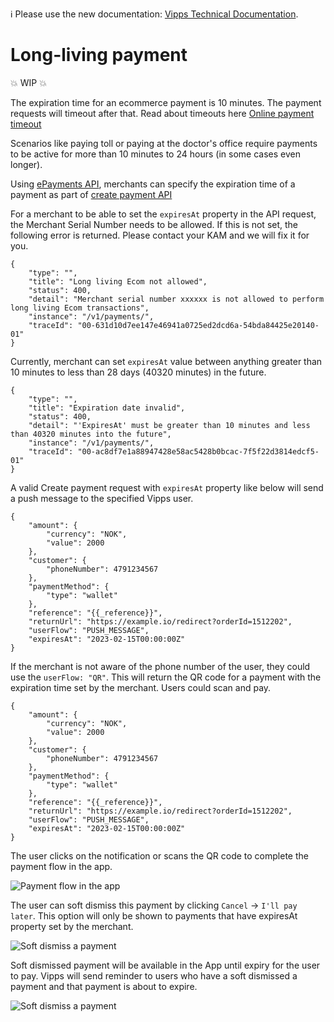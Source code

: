 <!-- START_METADATA
---
title: Long-living payment
sidebar_position: 48
---
END_METADATA -->

<!-- START_COMMENT -->

ℹ️ Please use the new documentation:
[Vipps Technical Documentation](https://vippsas.github.io/vipps-developer-docs/).

<!-- END_COMMENT -->

# Long-living payment

💥 WIP 💥

The expiration time for an ecommerce payment is 10 minutes. The payment requests will timeout after that. Read about timeouts here [Online payment timeout](https://vippsas.github.io/vipps-developer-docs/docs/vipps-developers/common-topics/timeouts)

Scenarios like paying toll or paying at the doctor's office require payments to be active for more than 10 minutes to 24 hours (in some cases even longer).

Using [ePayments API](https://vippsas.github.io/vipps-developer-docs/docs/APIs/epayment-api), merchants can specify the expiration time of a payment as part of [create payment API](https://vippsas.github.io/vipps-developer-docs/api/epayment#tag/CreatePayments)

For a merchant to be able to set the `expiresAt` property in the API request, the Merchant Serial Number needs to be allowed. If this is not set, the following error is returned. Please contact your KAM and we will fix it for you.

```
{
    "type": "",
    "title": "Long living Ecom not allowed",
    "status": 400,
    "detail": "Merchant serial number xxxxxx is not allowed to perform long living Ecom transactions",
    "instance": "/v1/payments/",
    "traceId": "00-631d10d7ee147e46941a0725ed2dcd6a-54bda84425e20140-01"
}
```

Currently, merchant can set `expiresAt` value between anything greater than 10 minutes to less than 28 days (40320 minutes) in the future.

```
{
    "type": "",
    "title": "Expiration date invalid",
    "status": 400,
    "detail": "'ExpiresAt' must be greater than 10 minutes and less than 40320 minutes into the future",
    "instance": "/v1/payments/",
    "traceId": "00-ac8df7e1a88947428e58ac5428b0bcac-7f5f22d3814edcf5-01"
}
```

A valid Create payment request with `expiresAt` property like below will send a push message to the specified Vipps user. 

```
{
    "amount": {
        "currency": "NOK",
        "value": 2000
    },
    "customer": {
        "phoneNumber": 4791234567
    },
    "paymentMethod": {
        "type": "wallet"
    },
    "reference": "{{_reference}}",
    "returnUrl": "https://example.io/redirect?orderId=1512202",
    "userFlow": "PUSH_MESSAGE",
    "expiresAt": "2023-02-15T00:00:00Z"
}

```

If the merchant is not aware of the phone number of the user, they could use the `userFlow: "QR"`. This will return the QR code for a payment with the expiration time set by the merchant. Users could scan and pay. 

```
{
    "amount": {
        "currency": "NOK",
        "value": 2000
    },
    "customer": {
        "phoneNumber": 4791234567
    },
    "paymentMethod": {
        "type": "wallet"
    },
    "reference": "{{_reference}}",
    "returnUrl": "https://example.io/redirect?orderId=1512202",
    "userFlow": "PUSH_MESSAGE",
    "expiresAt": "2023-02-15T00:00:00Z"
}
```


The user clicks on the notification or scans the QR code to complete the payment flow in the app.

![Payment flow in the app](images/Long-expiry-time-payment-request.png)



The user can soft dismiss this payment by clicking `Cancel` -> `I'll pay later`. This option will only be shown to payments that have expiresAt property set by the merchant.

![Soft dismiss a payment](images/Soft-dismiss.png)



Soft dismissed payment will be available in the App until expiry for the user to pay. Vipps will send reminder to users who have a soft dismissed a payment and that payment is about to expire.

![Soft dismiss a payment](images/Soft-dismissed-payment-in-home-screen.png)